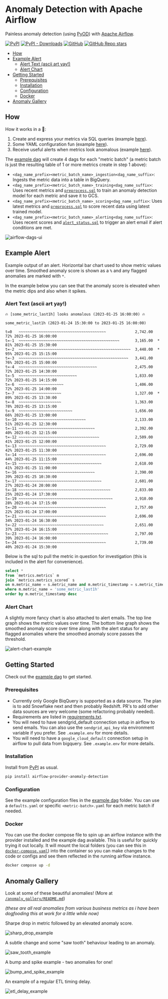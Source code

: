 # Anomaly Detection with Apache Airflow

Painless anomaly detection (using [PyOD](https://github.com/yzhao062/pyod)) with [Apache Airflow](https://airflow.apache.org/).

[![PyPI](https://img.shields.io/pypi/v/airflow-provider-anomaly-detection)](https://pypi.org/project/airflow-provider-anomaly-detection/)
[![PyPI - Downloads](https://img.shields.io/pypi/dm/airflow-provider-anomaly-detection)](https://pypi.org/project/airflow-provider-anomaly-detection/)
[![GitHub](https://img.shields.io/github/license/andrewm4894/airflow-provider-anomaly-detection)](https://github.com/andrewm4894/airflow-provider-anomaly-detection/blob/main/LICENSE)
[![GitHub Repo stars](https://img.shields.io/github/stars/andrewm4894/airflow-provider-anomaly-detection?style=social)](https://github.com/andrewm4894/airflow-provider-anomaly-detection/stargazers)

- [How](#how)
- [Example Alert](#example-alert)
  - [Alert Text (ascii art yay!)](#alert-text-ascii-art-yay)
  - [Alert Chart](#alert-chart)
- [Getting Started](#getting-started)
  - [Prerequisites](#prerequisites)
  - [Installation](#installation)
  - [Configuration](#configuration)
  - [Docker](#docker)
- [Anomaly Gallery](#anomaly-gallery)

## How

How it works in a 🌰:
1. Create and express your metrics via SQL queries (example [here](./airflow_anomaly_detection/example_dags/bigquery_anomaly_detection_dag/sql/metrics/metrics_hourly.sql)).
1. Some YAML configuration fun (example [here](./airflow_anomaly_detection/example_dags/bigquery_anomaly_detection_dag/config/metrics_hourly.yaml)).
1. Receive useful alerts when metrics look anomalous (example [here](#example-alert)).

The [example dag](/airflow_anomaly_detection/example_dags/bigquery_anomaly_detection_dag/bigquery_anomaly_detection_dag.py) will create 4 dags for each "metric batch" (a metric batch is just the resulting table of 1 or more metrics create in step 1 above):

- `<dag_name_prefix><metric_batch_name>_ingestion<dag_name_suffix>`: Ingests the metric data into a table in BigQuery.
- `<dag_name_prefix><metric_batch_name>_training<dag_name_suffix>`: Uses recent metrics and [`preprocess.sql`](/airflow_anomaly_detection/example_dags/bigquery_anomaly_detection_dag/sql/preprocess.sql) to train an anomaly detection model for each metric and save it to GCS.
- `<dag_name_prefix><metric_batch_name>_scoring<dag_name_suffix>`: Uses latest metrics and [`preprocess.sql`](/airflow_anomaly_detection/example_dags/bigquery_anomaly_detection_dag/sql/preprocess.sql) to score recent data using latest trained model.
- `<dag_name_prefix><metric_batch_name>_alerting<dag_name_suffix>`: Uses recent scores and [`alert_status.sql`](/airflow_anomaly_detection/example_dags/bigquery_anomaly_detection_dag/sql/alert_status.sql) to trigger an alert email if alert conditions are met.

![airflow-dags-ui](https://github.com/andrewm4894/airflow-provider-anomaly-detection/blob/main/img/airflow-dags-ui.jpg?raw=true)

## Example Alert

Example output of an alert. Horizontal bar chart used to show metric values over time. 
Smoothed anomaly score is shown as a `%` and any flagged anomalies are marked with `*`.

In the example below you can see that the anomaly score is elevated when the metric dips and also when it spikes.

### Alert Text (ascii art yay!)

```
🔥 [some_metric_last1h] looks anomalous (2023-01-25 16:00:00) 🔥
```
```
some_metric_last1h (2023-01-24 15:30:00 to 2023-01-25 16:00:00)
                                                                                       
t=0   ~~~~~~~~~~~~~~~~~~~~~~~~~~~~~~~~~~~~~~~             2,742.00    72% 2023-01-25 16:00:00
t=-1  ~~~~~~~~~~~~~~~~~~~~~~~~~~~~~~~~~~~~~~~~~~~~~       3,165.00  * 81% 2023-01-25 15:30:00
t=-2  ~~~~~~~~~~~~~~~~~~~~~~~~~~~~~~~~~~~~~~~~~~~~~~~~~~  3,448.00  * 95% 2023-01-25 15:15:00
t=-3  ~~~~~~~~~~~~~~~~~~~~~~~~~~~~~~~~~~~~~~~~~~~~~~~~~   3,441.00    76% 2023-01-25 15:00:00
t=-4  ~~~~~~~~~~~~~~~~~~~~~~~~~~~~~~~~~~~                 2,475.00    72% 2023-01-25 14:30:00
t=-5  ~~~~~~~~~~~~~~~~~~~~~~~~~~                          1,833.00    72% 2023-01-25 14:15:00
t=-6  ~~~~~~~~~~~~~~~~~~~~                                1,406.00    72% 2023-01-25 14:00:00
t=-7  ~~~~~~~~~~~~~~~~~~~                                 1,327.00  * 89% 2023-01-25 13:30:00
t=-8  ~~~~~~~~~~~~~~~~~~~                                 1,363.00    78% 2023-01-25 13:15:00
t=-9  ~~~~~~~~~~~~~~~~~~~~~~~~                            1,656.00    66% 2023-01-25 13:00:00
t=-10 ~~~~~~~~~~~~~~~~~~~~~~~~~~~~~~                      2,133.00    51% 2023-01-25 12:30:00
t=-11 ~~~~~~~~~~~~~~~~~~~~~~~~~~~~~~~~~~                  2,392.00    40% 2023-01-25 12:15:00
t=-12 ~~~~~~~~~~~~~~~~~~~~~~~~~~~~~~~~~~~~                2,509.00    41% 2023-01-25 12:00:00
t=-13 ~~~~~~~~~~~~~~~~~~~~~~~~~~~~~~~~~~~~~~~             2,729.00    42% 2023-01-25 11:30:00
t=-14 ~~~~~~~~~~~~~~~~~~~~~~~~~~~~~~~~~~~~~~~             2,696.00    44% 2023-01-25 11:15:00
t=-15 ~~~~~~~~~~~~~~~~~~~~~~~~~~~~~~~~~~~~~               2,618.00    41% 2023-01-25 11:00:00
t=-16 ~~~~~~~~~~~~~~~~~~~~~~~~~~~~~~~~~~                  2,390.00    39% 2023-01-25 10:30:00
t=-17 ~~~~~~~~~~~~~~~~~~~~~~~~~~~~~~~~~~~~~               2,601.00    27% 2023-01-24 20:00:00
t=-18 ~~~~~~~~~~~~~~~~~~~~~~~~~~~~~~~~~~~~~~~~~           2,833.00    25% 2023-01-24 17:30:00
t=-19 ~~~~~~~~~~~~~~~~~~~~~~~~~~~~~~~~~~~~~~~~~~          2,910.00    28% 2023-01-24 17:15:00
t=-20 ~~~~~~~~~~~~~~~~~~~~~~~~~~~~~~~~~~~~~~~             2,757.00    22% 2023-01-24 17:00:00
t=-21 ~~~~~~~~~~~~~~~~~~~~~~~~~~~~~~~~~~~~~~~             2,696.00    34% 2023-01-24 16:30:00
t=-22 ~~~~~~~~~~~~~~~~~~~~~~~~~~~~~~~~~~~~~~              2,651.00    37% 2023-01-24 16:15:00
t=-23 ~~~~~~~~~~~~~~~~~~~~~~~~~~~~~~~~~~~~~~~~            2,797.00    39% 2023-01-24 16:00:00
t=-24 ~~~~~~~~~~~~~~~~~~~~~~~~~~~~~~~~~~~~~~~             2,739.00    40% 2023-01-24 15:30:00

```

Below is the sql to pull the metric in question for investigation (this is included in the alert for convenience).

```sql
select *
from `metrics.metrics` m
join `metrics.metrics_scored` s
on m.metric_name = s.metric_name and m.metric_timestamp = s.metric_timestamp
where m.metric_name = 'some_metric_last1h'
order by m.metric_timestamp desc
```

### Alert Chart

A slightly more fancy chart is also attached to alert emails. The top line graph shows the metric values over time. The bottom line graph shows the smoothed anomaly score over time along with the alert status for any flagged anomalies where the smoothed anomaly score passes the threshold.

![alert-chart-example](https://raw.githubusercontent.com/andrewm4894/airflow-provider-anomaly-detection/main/img/alert-chart-example.png)

## Getting Started

Check out the [example dag](https://github.com/andrewm4894/airflow-provider-anomaly-detection/tree/main/airflow_anomaly_detection/example_dags/bigquery_anomaly_detection_dag/) to get started.

### Prerequisites

* Currently only Google BiqQuery is supported as a data source. The plan is to add Snowflake next and then probably Redshift. PR's to add other data sources are very welcome (some refactoring probably needed).
* Requirements are listed in [requirements.txt](requirements.txt).
* You will need to have sendgrid_default connection setup in airflow to send emails. You can also use the `sendgrid_api_key` via environment variable if you prefer. See `.example.env` for more details.
* You will need to have a `google_cloud_default` connection setup in airflow to pull data from bigquery. See `.example.env` for more details.

### Installation

Install from [PyPI](https://pypi.org/project/airflow-provider-anomaly-detection/) as usual.

```bash
pip install airflow-provider-anomaly-detection
```

### Configuration

See the example configuration files in the [example dag](https://github.com/andrewm4894/airflow-provider-anomaly-detection/tree/main/airflow_anomaly_detection/example_dags/bigquery_anomaly_detection_dag/config/) folder. You can use a `defaults.yaml` or specific `<metric-batch>.yaml` for each metric batch if needed.

### Docker

You can use the docker compose file to spin up an airflow instance with the provider installed and the example dag available. This is useful for quickly trying it out locally. It will mount the local folders (you can see this in [`docker-compose.yaml`](./docker-compose.yaml)) into the container so you can make changes to the code or configs and see them reflected in the running airflow instance.

```bash
docker compose up -d
```

## Anomaly Gallery

Look at some of these beautiful anomalies! (More at [`/anomaly_gallery/README.md`](/anomaly_gallery/README.md))

_(these are all real anomalies from various business metrics as i have been dogfooding this at work for a little while now)_

Sharpe drop in metric followed by an elevated anomaly score.

![sharp_drop_example](https://github.com/andrewm4894/airflow-provider-anomaly-detection/blob/main/anomaly_gallery/sharp_drop_example.jpg?raw=true)

A subtle change and some "saw tooth" behaviour leading to an anomaly.

![saw_tooth_example](https://github.com/andrewm4894/airflow-provider-anomaly-detection/blob/main/anomaly_gallery/saw_tooth_example.jpg?raw=true)

A bump and spike example - two anomalies for one!

![bump_and_spike_example](https://github.com/andrewm4894/airflow-provider-anomaly-detection/blob/main/anomaly_gallery/bump_and_spike_example.jpg?raw=true)

An example of a regular ETL timing delay.

![etl_delay_example](https://github.com/andrewm4894/airflow-provider-anomaly-detection/blob/main/anomaly_gallery/etl_delay_example.jpg?raw=true)
